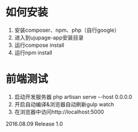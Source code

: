 # 如何安装

1. 安装composer、npm、php（自行google）
2. 进入到ujupage-app安装目录
3. 运行compose install
4. 运行npm install

# 前端测试
1. 启动开发服务器 php artisan serve --host 0.0.0.0
2. 开启自动编译&浏览器自动刷新gulp watch
3. 在浏览器中访问http://localhost:5000


2016.08.09 Release 1.0